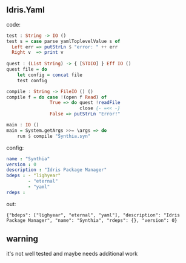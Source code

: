 Idris.Yaml
----------

code:

```haskell
test : String -> IO ()
test s = case parse yamlToplevelValue s of
  Left err => putStrLn $ "error: " ++ err
  Right v  => print v
  
quest : (List String) -> { [STDIO] } Eff IO ()
quest file = do
    let config = concat file
    test config

compile : String -> FileIO () ()
compile f = do case !(open f Read) of
                True => do quest !readFile
                           close {- =<< -}
                False => putStrLn "Error!"

main : IO ()
main = System.getArgs >>= \args => do
    run $ compile "Synthia.syn"
```

config:

``` yaml
name : "Synthia"
version : 0
description : "Idris Package Manager"
bdeps : - "lighyear"
        - "eternal"
        - "yaml"
rdeps :
```

out:

``` shell
{"bdeps": ["lighyear", "eternal", "yaml"], "description": "Idris Package Manager", "name": "Synthia", "rdeps": {}, "version": 0}
```

warning
-------

it's not well tested and maybe needs additional work
